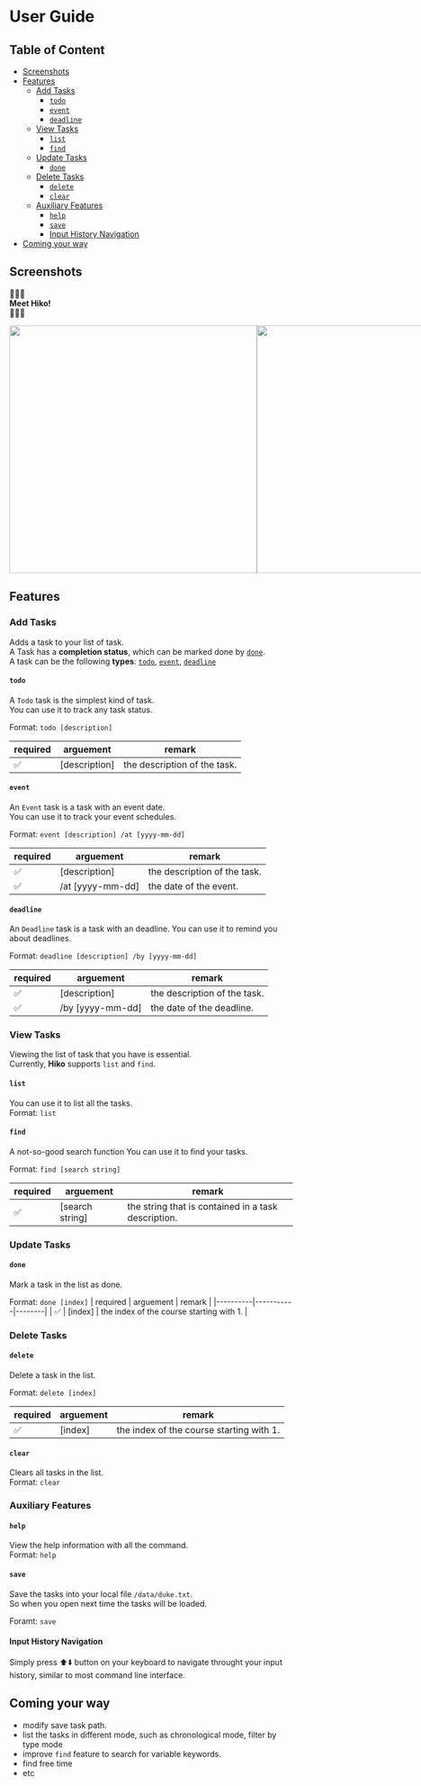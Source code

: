 # User Guide

## Table of Content
- [Screenshots](#screenshots)
- [Features](#features)
  - [Add Tasks](#add-tasks)
    - [`todo`](#todo)
    - [`event`](#event)
    - [`deadline`](#deadline)
  - [View Tasks](#view-tasks)
    - [`list`](#list)
    - [`find`](#find)
  - [Update Tasks](#update-tasks)
    - [`done`](#done)
  - [Delete Tasks](#delete-tasks)
    - [`delete`](#delete)
    - [`clear`](#clear)
  - [Auxiliary Features](#auxiliary-features)
    - [`help`](#help)
    - [`save`](#save)
    - [Input History Navigation](#input-history-navigation)
- [Coming your way](#coming-your-way)

## Screenshots
🎉🎉🎉  
**Meet Hiko!**  
🎉🎉🎉
<div style="display:flex">
<img src="https://user-images.githubusercontent.com/39845424/133389724-1e7a69a0-2620-4859-ad94-072784fe5301.png" height="440">
<img src="https://user-images.githubusercontent.com/39845424/133390611-2c4d7572-e16f-4dfc-8960-1af9292b2baa.png" height="440">
<img src="https://user-images.githubusercontent.com/39845424/133391138-a80db12b-6a10-4db5-91b9-5cd06ac372b4.png" height="440">
</div>


## Features 

### Add Tasks
Adds a task to your list of task.  
A Task has a **completion status**, which can be marked done by [`done`](#done).  
A task can be the following **types**:  [`todo`](#todo), [`event`](#event), [`deadline`](#deadline)

#### `todo`
A `Todo` task is the simplest kind of task.  
You can use it to track any task status.

Format: `todo [description]`

| required | arguement | remark |
|----------|-----------|--------|
| ✅ | [description] | the description of the task. |


#### `event`
An `Event` task is a task with an event date.  
You can use it to track your event schedules.

Format: `event [description] /at [yyyy-mm-dd]`

| required | arguement | remark |
|----------|-----------|--------|
| ✅ | [description] | the description of the task. |
| ✅ | /at [yyyy-mm-dd] | the date of the event. |

#### `deadline`
An `Deadline` task is a task with an deadline. 
You can use it to remind you about deadlines.

Format: `deadline [description] /by [yyyy-mm-dd]`

| required | arguement | remark |
|----------|-----------|--------|
| ✅ | [description] | the description of the task. |
| ✅ | /by [yyyy-mm-dd] | the date of the deadline. |

### View Tasks
Viewing the list of task that you have is essential.  
Currently, **Hiko** supports `list` and `find`.

#### `list`
You can use it to list all the tasks.  
Format: `list`

#### `find`
A not-so-good search function
You can use it to find your tasks.

Format: `find [search string]`

| required | arguement | remark |
|----------|-----------|--------|
| ✅ | [search string] | the string that is contained in a task description. |

### Update Tasks
#### `done`
Mark a task in the list as done.  

Format: `done [index]`
| required | arguement | remark |
|----------|-----------|--------|
| ✅ | [index] | the index of the course starting with 1. |

### Delete Tasks
#### `delete`
Delete a task in the list.  

Format: `delete [index]`

| required | arguement | remark |
|----------|-----------|--------|
| ✅ | [index] | the index of the course starting with 1. |

#### `clear`
Clears all tasks in the list.  
Format: `clear`

### Auxiliary Features
#### `help`
View the help information with all the command.  
Format: `help`

#### `save`
Save the tasks into your local file `/data/duke.txt`.  
So when you open next time the tasks will be loaded.

Foramt: `save`

#### Input History Navigation
Simply press ⬆️⬇️ button on your keyboard to navigate throught your input history, similar to most command line interface.

## Coming your way

- modify save task path.
- list the tasks in different mode, such as chronological mode, filter by type mode
- improve `find` feature to search for variable keywords.
- find free time
- etc
